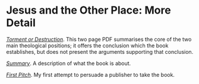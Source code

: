 # Jesus and the Other Place: More Detail

[*Torment or Destruction*](SF_Torment_or_Destruction.pdf).  This two page PDF summarises the core of the two main theological positions; 
it offers the conclusion which the book establishes, but does not present the arguments supporting
that conclusion.

[*Summary*](Summary.md).  A description of what the book is about.

[*First Pitch*](First_Pitch.md).  My first attempt to persuade a publisher to take the book.
